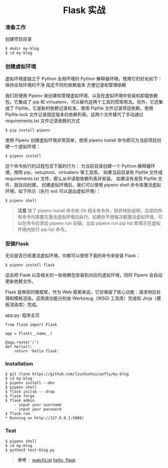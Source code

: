 <h1 align="center">
	Flask 实战
</h1>

### 准备工作
创建项目目录
```
$ mkdir my-blog
$ cd my-blog
```

### 创建虚拟环境
虚拟环境是独立于 Python 全局环境的 Python 解释器环境，使用它的好处如下：
保持全局环境的干净
指定不同的依赖版本
方便记录和管理依赖

我们将使用 Pipenv 来创建和管理虚拟环境、以及在虚拟环境中安装和卸载依赖包。它集成了 pip 和 virtualenv，可以替代这两个工具的惯常用法。另外，它还集成了 Pipfile，它是新的依赖记录标准，使用 Pipfile 文件记录项目依赖，使用 Pipfile.lock 文件记录固定版本的依赖列表。这两个文件替代了手动通过 requirements.txt 文件记录依赖的方式
```
$ pip install pipenv
```

使用 Pipenv 创建虚拟环境非常简单，使用 pipenv install 命令即可为当前项目创建一个虚拟环境：
```
$ pipenv install
```
这个命令执行的过程包含下面的行为：
为当前目录创建一个 Python 解释器环境，按照 pip、setuptool、virtualenv 等工具库。
如果当前目录有 Pipfile 文件或 requirements.txt 文件，那么从中读取依赖列表并安装。
如果没有发现 Pipfile 文件，就自动创建。
创建虚拟环境后，我们可以使用 pipenv shell 命令来激活虚拟环境，如下所示（执行 exit 可以退出虚拟环境）：
```
$ pipenv shell
```
>**注意** 除了 pipenv install 命令和 Git 相关命令外，除非特别说明，后续的所有命令均需要在激活虚拟环境后执行。如果你不想每次都激活虚拟环境，可以在命令前添加 pipenv run 前缀，比如 pipenv run pip list 即表示在虚拟环境内执行 pip list 命令。

### 安装Flask
无论是否已经激活虚拟环境，你都可以使用下面的命令来安装 Flask：
```
$ pipenv install flask
```
这会把 Flask 以及相关的一些依赖包安装到对应的虚拟环境，同时 Pipenv 会自动更新依赖文件。

Flask 是典型的微框架，作为 Web 框架来说，它仅保留了核心功能：请求响应处理和模板渲染。这两类功能分别由 Werkzeug（WSGI 工具库）完成和 Jinja（模板渲染库）完成。

app.py: 程序主页
```
from flask import Flask 

app = Flask(__name__)

@app.route('/')
def hello():
    return 'hello flask'
```

### Installation
```
$ git clone https://github.com/liuchunhuicanfly/my-blog
$ cd my-blog
$ pipenv install --dev
$ pipenv shell
$ flask initsb -- drop
$ flask forge
$ flask admin
    - input your username
    - input your password
$ flask run
* Running on http://127.0.0.1:5000/
```

### Test
```
$ pipenv shell
$ cd my-blog
$ python3 test-blog.py
```


>**参考**：
[watchList](https://github.com/greyli/watchlist)
[hello, flask](https://read.helloflask.com/)